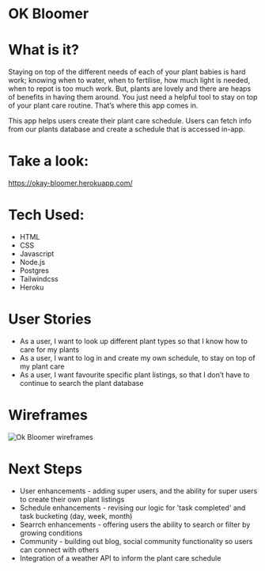 # OK Bloomer

# What is it?
Staying on top of the different needs of each of your plant babies is hard work; knowing when to water, when to fertilise, how much light is needed, when to repot is too much work. But, plants are lovely and there are heaps of benefits in having them around. You just need a helpful tool to stay on top of your plant care routine. That’s where this app comes in.

This app helps users create their plant care schedule. Users can fetch info from our plants database and create a schedule that is accessed in-app.

# Take a look:
https://okay-bloomer.herokuapp.com/

# Tech Used:
- HTML
- CSS
- Javascript
- Node.js
- Postgres
- Tailwindcss
- Heroku

# User Stories
- As a user, I want to look up different plant types so that I know how to care for my plants
- As a user, I want to log in and create my own schedule, to stay on top of my plant care
- As a user, I want favourite specific plant listings, so that I don’t have to continue to search the plant database

# Wireframes
![Ok Bloomer wireframes](https://media.giphy.com/media/dQK5PmRLUtNWmGk1d1/giphy.gif)

# Next Steps
- User enhancements - adding super users, and the ability for super users to create their own plant listings 
- Schedule enhancements - revising our logic for 'task completed' and task bucketing (day, week, month)
- Searrch enhancements - offering users the ability to search or filter by growing conditions
- Community - building out blog, social community functionality so users can connect with others
- Integration of a weather API to inform the plant care schedule
